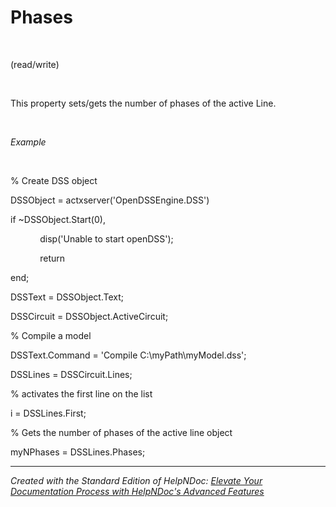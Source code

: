 # Phases

&nbsp;

(read/write)

&nbsp;

This property sets/gets the number of phases of the active Line.

&nbsp;

*Example*

&nbsp;

% Create DSS object

DSSObject = actxserver('OpenDSSEngine.DSS')

if ~DSSObject.Start(0),

&nbsp; &nbsp; &nbsp; &nbsp; &nbsp; &nbsp; disp('Unable to start openDSS');

&nbsp; &nbsp; &nbsp; &nbsp; &nbsp; &nbsp; return

end;

DSSText = DSSObject.Text;

DSSCircuit = DSSObject.ActiveCircuit;

% Compile a model &nbsp; &nbsp;

DSSText.Command = 'Compile C:\\myPath\\myModel.dss';

DSSLines = DSSCircuit.Lines;

% activates the first line on the list

i = DSSLines.First;

% Gets the number of phases of the active line object

myNPhases = DSSLines.Phases;


***
_Created with the Standard Edition of HelpNDoc: [Elevate Your Documentation Process with HelpNDoc's Advanced Features](<https://www.helpndoc.com/feature-tour/stunning-user-interface/>)_

